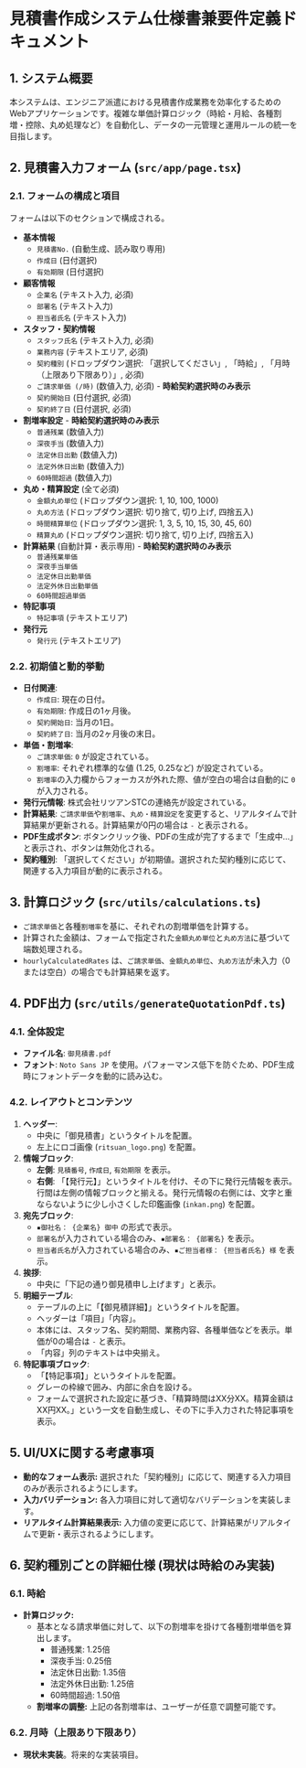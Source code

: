 # 見積書作成システム仕様書兼要件定義ドキュメント

## 1. システム概要

本システムは、エンジニア派遣における見積書作成業務を効率化するためのWebアプリケーションです。複雑な単価計算ロジック（時給・月給、各種割増・控除、丸め処理など）を自動化し、データの一元管理と運用ルールの統一を目指します。

## 2. 見積書入力フォーム (`src/app/page.tsx`)

### 2.1. フォームの構成と項目

フォームは以下のセクションで構成される。

- **基本情報**
  - `見積書No.` (自動生成、読み取り専用)
  - `作成日` (日付選択)
  - `有効期限` (日付選択)
- **顧客情報**
  - `企業名` (テキスト入力, 必須)
  - `部署名` (テキスト入力)
  - `担当者氏名` (テキスト入力)
- **スタッフ・契約情報**
  - `スタッフ氏名` (テキスト入力, 必須)
  - `業務内容` (テキストエリア, 必須)
  - `契約種別` (ドロップダウン選択: 「選択してください」, 「時給」, 「月時（上限あり下限あり）」, 必須)
  - `ご請求単価 (/時)` (数値入力, 必須) - **時給契約選択時のみ表示**
  - `契約開始日` (日付選択, 必須)
  - `契約終了日` (日付選択, 必須)
- **割増率設定** - **時給契約選択時のみ表示**
  - `普通残業` (数値入力)
  - `深夜手当` (数値入力)
  - `法定休日出勤` (数値入力)
  - `法定外休日出勤` (数値入力)
  - `60時間超過` (数値入力)
- **丸め・精算設定** (全て必須)
  - `金額丸め単位` (ドロップダウン選択: 1, 10, 100, 1000)
  - `丸め方法` (ドロップダウン選択: 切り捨て, 切り上げ, 四捨五入)
  - `時間精算単位` (ドロップダウン選択: 1, 3, 5, 10, 15, 30, 45, 60)
  - `精算丸め` (ドロップダウン選択: 切り捨て, 切り上げ, 四捨五入)
- **計算結果** (自動計算・表示専用) - **時給契約選択時のみ表示**
  - `普通残業単価`
  - `深夜手当単価`
  - `法定休日出勤単価`
  - `法定外休日出勤単価`
  - `60時間超過単価`
- **特記事項**
  - `特記事項` (テキストエリア)
- **発行元**
  - `発行元` (テキストエリア)

### 2.2. 初期値と動的挙動

- **日付関連**:
  - `作成日`: 現在の日付。
  - `有効期限`: 作成日の1ヶ月後。
  - `契約開始日`: 当月の1日。
  - `契約終了日`: 当月の2ヶ月後の末日。
- **単価・割増率**:
  - `ご請求単価`: `0` が設定されている。
  - `割増率`: それぞれ標準的な値 (1.25, 0.25など) が設定されている。
  - `割増率`の入力欄からフォーカスが外れた際、値が空白の場合は自動的に `0` が入力される。
- **発行元情報**: 株式会社リツアンSTCの連絡先が設定されている。
- **計算結果**: `ご請求単価`や`割増率`、`丸め・精算設定`を変更すると、リアルタイムで計算結果が更新される。計算結果が0円の場合は `-` と表示される。
- **PDF生成ボタン**: ボタンクリック後、PDFの生成が完了するまで「生成中...」と表示され、ボタンは無効化される。
- **契約種別**: 「選択してください」が初期値。選択された契約種別に応じて、関連する入力項目が動的に表示される。

## 3. 計算ロジック (`src/utils/calculations.ts`)

- `ご請求単価`と各種`割増率`を基に、それぞれの割増単価を計算する。
- 計算された金額は、フォームで指定された`金額丸め単位`と`丸め方法`に基づいて端数処理される。
- `hourlyCalculatedRates` は、`ご請求単価`、`金額丸め単位`、`丸め方法`が未入力（0または空白）の場合でも計算結果を返す。

## 4. PDF出力 (`src/utils/generateQuotationPdf.ts`)

### 4.1. 全体設定

- **ファイル名**: `御見積書.pdf`
- **フォント**: `Noto Sans JP` を使用。パフォーマンス低下を防ぐため、PDF生成時にフォントデータを動的に読み込む。

### 4.2. レイアウトとコンテンツ

1.  **ヘッダー**:
    - 中央に「御見積書」というタイトルを配置。
    - 左上にロゴ画像 (`ritsuan_logo.png`) を配置。
2.  **情報ブロック**:
    - **左側**: `見積番号`, `作成日`, `有効期限` を表示。
    - **右側**: 「【発行元】」というタイトルを付け、その下に発行元情報を表示。行間は左側の情報ブロックと揃える。発行元情報の右側には、文字と重ならないように少し小さくした印鑑画像 (`inkan.png`) を配置。
3.  **宛先ブロック**:
    - `▪御社名： {企業名} 御中` の形式で表示。
    - `部署名`が入力されている場合のみ、`▪部署名： {部署名}` を表示。
    - `担当者氏名`が入力されている場合のみ、`▪ご担当者様： {担当者氏名} 様` を表示。
4.  **挨拶**:
    - 中央に「下記の通り御見積申し上げます」と表示。
5.  **明細テーブル**:
    - テーブルの上に「【御見積詳細】」というタイトルを配置。
    - ヘッダーは「項目」「内容」。
    - 本体には、スタッフ名、契約期間、業務内容、各種単価などを表示。単価が0の場合は `-` と表示。
    - 「内容」列のテキストは中央揃え。
6.  **特記事項ブロック**:
    - 「【特記事項】」というタイトルを配置。
    - グレーの枠線で囲み、内部に余白を設ける。
    - フォームで選択された設定に基づき、「精算時間はXX分XX。精算金額はXX円XX。」という一文を自動生成し、その下に手入力された特記事項を表示。

## 5. UI/UXに関する考慮事項

*   **動的なフォーム表示:** 選択された「契約種別」に応じて、関連する入力項目のみが表示されるようにします。
*   **入力バリデーション:** 各入力項目に対して適切なバリデーションを実装します。
*   **リアルタイム計算結果表示:** 入力値の変更に応じて、計算結果がリアルタイムで更新・表示されるようにします。

## 6. 契約種別ごとの詳細仕様 (現状は時給のみ実装)

### 6.1. 時給

*   **計算ロジック:**
    *   基本となる請求単価に対して、以下の割増率を掛けて各種割増単価を算出します。
        *   普通残業: 1.25倍
        *   深夜手当: 0.25倍
        *   法定休日出勤: 1.35倍
        *   法定外休日出勤: 1.25倍
        *   60時間超過: 1.50倍
    *   **割増率の調整:** 上記の各割増率は、ユーザーが任意で調整可能です。

### 6.2. 月時（上限あり下限あり）

*   **現状未実装**。将来的な実装項目。
